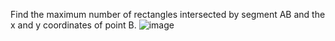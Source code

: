 Find the maximum number of rectangles intersected by segment AB and the x and y coordinates of point B.
![image](image.jpg?raw=true "Image")

